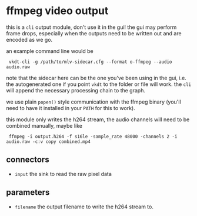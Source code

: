 # ffmpeg video output

this is a `cli` output module, don't use it in the gui! the gui may perform
frame drops, especially when the outputs need to be written out and are encoded
as we go.

an example command line would be
```
 vkdt-cli -g /path/to/mlv-sidecar.cfg --format o-ffmpeg --audio audio.raw
```
note that the sidecar here can be the one you've been using in the gui,
i.e. the autogenerated one if you point `vkdt` to the folder or file
will work. the `cli` will append the necessary processing chain to the graph.

we use plain `popen()` style communication with the ffmpeg binary (you'll need
to have it installed in your `PATH` for this to work).

this module only writes the h264 stream, the audio channels will need to be
combined manually, maybe like
```
 ffmpeg -i output.h264 -f s16le -sample_rate 48000 -channels 2 -i audio.raw -c:v copy combined.mp4
```

## connectors

* `input` the sink to read the raw pixel data

## parameters

* `filename` the output filename to write the h264 stream to.
